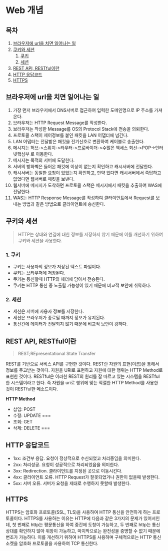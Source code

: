 # Web 개념

## 목차
1. [브라우저에 url을 치면 일어나는 일](https://github.com/HK-An/today_i_learned/blob/main/01_COMPUTER_SCIENCE/02_web.md#브라우저에-url을-치면-일어나는-일)
2. [쿠키와 세션](https://github.com/HK-An/today_i_learned/blob/main/01_COMPUTER_SCIENCE/02_web.md#쿠키와-세션)
    1. [쿠키](https://github.com/HK-An/today_i_learned/blob/main/01_COMPUTER_SCIENCE/02_web.md#쿠키)
    2. [세션](https://github.com/HK-An/today_i_learned/blob/main/01_COMPUTER_SCIENCE/02_web.md#세션)
3. [REST API, RESTful이란](https://github.com/HK-An/today_i_learned/blob/main/01_COMPUTER_SCIENCE/02_web.md#REST-API-RESTful이란)
4. [HTTP 응답코드](https://github.com/HK-An/today_i_learned/blob/main/01_COMPUTER_SCIENCE/02_web.md#HTTP-응답코드)
5. [HTTPS](https://github.com/HK-An/today_i_learned/blob/main/01_COMPUTER_SCIENCE/02_web.md#HTTPS)

## 브라우저에 url을 치면 일어나는 일
1. 가장 먼저 브라우저에서 DNS서버로 접근하여 입력한 도메인명으로 IP 주소를 가져온다.
2. 브라우저는 HTTP Request Message를 작성한다.
3. 브라우저는 작성한 Message를 OS의 Protocol Stack에 전송을 의뢰한다.
4. 프로토콜 스택이 제어정보를 붙인 패킷을 LAN 어댑터에 넘긴다.
5. LAN 어댑터는 전달받은 패킷을 전기신호로 변환하여 케이블로 송출한다.
6. 메시지는 허브->스위치->라우터->프로바이더->수많은 엑세스 회선->POP->인터넷핵심부 로 이동한다.
7. 메시지는 목적의 서버에 도달한다.
8. 서버의 방화벽은 들어온 패킷에 이상이 없는지 확인하고 캐시서버에 전달한다.
9. 캐시서버는 동일한 요청이 있었는지 확인하고, 만약 있다면 캐시서버에서 즉답하고 없었다면 웹서버로 패킷을 보낸다.
10. 웹서버에 메시지가 도착하면 프로토콜 스택은 메시지에서 패킷을 추출하여 WAS에 전달한다.
11. WAS는 HTTP Response Message를 작성하여 클라이언트에서 Request를 보내는 방법과 같은 방법으로 클라이언트에 송신한다.

## 쿠키와 세션
> HTTP는 상태와 연결에 대한 정보를 저장하지 않기 때문에 이를 개선하기 위하여 쿠키와 세션을 사용한다.

### 1. 쿠키
- 쿠키는 사용자의 정보가 저장된 텍스트 파일이다.
- 쿠키는 브라우저에 저장된다.
- 쿠키는 통신할때 HTTP의 헤더에 담아서 전송된다.
- 쿠키는 HTTP 통신 중 노출될 가능성이 있기 때문에 비교적 보안에 취약하다.

### 2. 세션
- 세션은 서버에 사용자 정보를 저장한다.
- 세션은 브라우저가 종료될 때까지 정보가 유지된다.
- 통신간에 데이터가 전달되지 않기 때문에 비교적 보안이 강하다.

## REST API, RESTful이란
> REST;REpresentational State Transfer

REST를 기반으로 서비스 API를 구현한 것이다. REST란 자원의 표현(이름)을 통해서 정보를 주고받는 것이다. 자원을 URI로 표현하고 자원에 대한 행위는 HTTP Method로 표현한 것이다. RESTful은 이러한 REST의 원리를 잘 따르고 있는 시스템을 RESTful한 시스템이라고 한다. 즉 자원을 uri로 행위에 맞는 적절한 HTTP Method를 사용한 것이 RESTful한 메소드이다.

**HTTP Method**  
- 삽입: POST
- 수정: UPDATE ===
- 조회: GET
- 삭제: DELETE ===

## HTTP 응답코드
- 1xx: 조건부 응답. 요청이 정상적으로 수신되었고 처리중임을 의미한다.
- 2xx: 처리성공. 요청이 성공적으로 처리되었음을 의미한다.
- 3xx: Redirection. 클라이언트를 지정된 곳으로 이동시킨다.
- 4xx: 클라이언트 오류. HTTP Request가 잘못되었거나 권한이 없을때 발생한다.
- 5xx: 서버 오류. 서버가 요청을 제대로 수행하지 못할때 발생한다.

## HTTPS
HTTPS는 암호화 프로토콜(SSL, TLS)을 사용하여 HTTP 통신을 안전하게 하는 프로토콜이다. HTTPS를 사용하는 이유는 HTTP에 다음과 같은 3가지의 문제가 있어서인데, 첫 번째로 http는 평문통신을 하여 중간에 도청이 가능하고, 두 번째로 http는 통신상대를 확인하지 않아 위장이 가능하고, 마지막으로는 완전성을 증명할 수 없기 때문에 변조가 가능하다. 이를 개선하기 위하여 HTTPS를 사용하며 구체적으로는 HTTP 통신 소켓을 암호화 프로토콜을 사용하여 TCP 통신한다.
